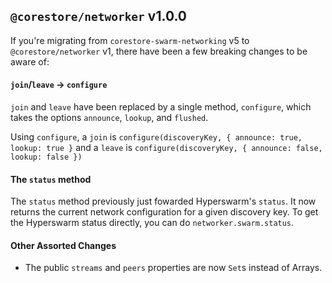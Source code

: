 ## `@corestore/networker` v1.0.0

If you're migrating from `corestore-swarm-networking` v5 to `@corestore/networker` v1, there have been a few breaking changes to be aware of:

#### `join`/`leave` -> `configure`
`join` and `leave` have been replaced by a single method, `configure`, which takes the options `announce`, `lookup`, and `flushed`. 

Using `configure`, a `join` is `configure(discoveryKey, { announce: true, lookup: true }` and a `leave` is `configure(discoveryKey, { announce: false, lookup: false })`

#### The `status` method
The `status` method previously just fowarded Hyperswarm's `status`. It now returns the current network configuration for a given discovery key. To get the Hyperswarm status directly, you can do `networker.swarm.status`.

#### Other Assorted Changes
* The public `streams` and `peers` properties are now `Set`s instead of Arrays.
